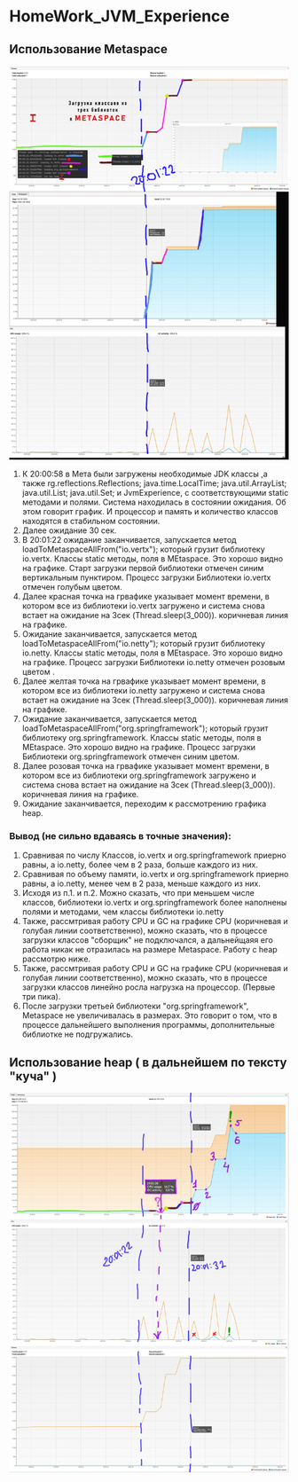 # HomeWork_JVM_Experience
## Использование Metaspace
![Alt-текст](Classes.jpg "Classes Metaspace CPU")
1. К 20:00:58 в Мета были загружены необходимые JDK классы ,а также rg.reflections.Reflections; java.time.LocalTime;  java.util.ArrayList; java.util.List;
java.util.Set; и JvmExperience, с соответствующими static методами и полями.  Система находилась в состоянии ожидания. Об этом говорит график. И процессор и память и количество 
классов находятся в стабильном состоянии. 
2. Далее ожидание 30 сек.
3. В 20:01:22 ожидание заканчивается, запускается метод loadToMetaspaceAllFrom("io.vertx"); который грузит библиотеку io.vertx. Классы static методы, поля в MEtaspace. 
Это хорошо видно на графике. Старт загрузки первой библиотеки отмечен синим вертикальным пунктиром. Процесс загрузки Библиотеки io.vertx отмечен голубым цветом.
4. Далее красная точка на грвафике указывает момент времени, в котором все из библиотеки io.vertx загружено и система снова встает на ожидание на 3сек (Thread.sleep(3_000)). 
коричневая линия на графике.
5. Ожидание заканчивается, запускается метод loadToMetaspaceAllFrom("io.netty"); который грузит библиотеку io.netty. Классы static методы, поля в MEtaspace. 
Это хорошо видно на графике. Процесс загрузки Библиотеки io.netty отмечен розовым цветом .
6. Далее желтая точка на грвафике указывает момент времени, в котором все из библиотеки io.netty загружено и система снова встает на ожидание на 3сек (Thread.sleep(3_000)). 
коричневая линия на графике.
7. Ожидание заканчивается, запускается метод loadToMetaspaceAllFrom("org.springframework"); который грузит библиотеку org.springframework. Классы static методы, 
поля в MEtaspace. Это хорошо видно на графике. Процесс загрузки Библиотеки org.springframework отмечен синим цветом.
8. Далее розовая точка на грвафике указывает момент времени, в котором все из библиотеки org.springframework загружено и система снова встает на ожидание на 3сек (Thread.sleep(3_000)). 
коричневая линия на графике.
9. Ожидание заканчивается, переходим к рассмотрению графика heap.

### Вывод (не сильно вдаваясь в точные значения): 
1. Сравнивая по числу Классов, io.vertx и org.springframework приерно равны, а io.netty, более чем в 2 раза, больше каждого из них.
2. Сравнивая по объему памяти, io.vertx и org.springframework приерно равны, а io.netty, менее чем в 2 раза, меньше каждого из них.
3. Исходя из п.1. и п.2. Можно сказать, что при меньшем числе классов, библиотеки io.vertx и org.springframework более наполнены полями и методами, чем 
классы библиотеки io.netty
4. Также, рассмтривая работу CPU и GC на графике CPU (коричневая и голубая линии соответственно), можно сказать, что в процессе загрузки классов "сборщик" не подключался, 
а дальнейщаяя его работа никак не отразилась на размере Metaspace. Работу с heap рассмотрю ниже.
5. Также, рассмтривая работу CPU и GC на графике CPU (коричневая и голубая линии соответственно), можно сказать, что в процессе загрузки классов линейно росла нагрузка 
на процессор. (Первые три пика). 
6. После загрузки третьей библиотеки "org.springframework", Metaspace не увеличивалась в размерах. Это говорит о том, что в процессе дальнейшего выполнения программы, 
дополнительные библиотке не подгружались.

## Использование heap ( в дальнейшем по тексту "куча" )
![Alt-текст](heap.jpg "Classes Metaspace CPU")
